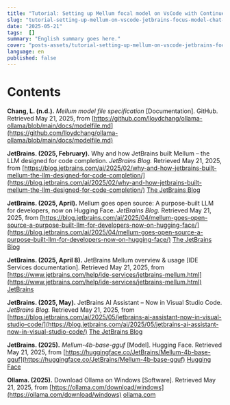 ```yaml
---
title: "Tutorial: Setting up Mellum focal model on VsCode with Continue"
slug: "tutorial-setting-up-mellum-on-vscode-jetbrains-focus-model-chat-completion"
date: "2025-05-21"
tags:  []
summary: "English summary goes here."
cover: "posts-assets/tutorial-setting-up-mellum-on-vscode-jetbrains-focus-model-chat-completion/banner.png"
language: en
published: false
---
```

# Contents





**Chang, L. (n.d.).** _Mellum model file specification_ [Documentation]. GitHub. Retrieved May 21, 2025, from [https://github.com/lloydchang/ollama-ollama/blob/main/docs/modelfile.md](https://github.com/lloydchang/ollama-ollama/blob/main/docs/modelfile.md)

**JetBrains. (2025, February).** Why and how JetBrains built Mellum – the LLM designed for code completion. _JetBrains Blog._ Retrieved May 21, 2025, from [https://blog.jetbrains.com/ai/2025/02/why-and-how-jetbrains-built-mellum-the-llm-designed-for-code-completion/](https://blog.jetbrains.com/ai/2025/02/why-and-how-jetbrains-built-mellum-the-llm-designed-for-code-completion/) [The JetBrains Blog](https://blog.jetbrains.com/ai/2025/02/why-and-how-jetbrains-built-mellum-the-llm-designed-for-code-completion/)

**JetBrains. (2025, April).** Mellum goes open source: A purpose-built LLM for developers, now on Hugging Face. _JetBrains Blog._ Retrieved May 21, 2025, from [https://blog.jetbrains.com/ai/2025/04/mellum-goes-open-source-a-purpose-built-llm-for-developers-now-on-hugging-face/](https://blog.jetbrains.com/ai/2025/04/mellum-goes-open-source-a-purpose-built-llm-for-developers-now-on-hugging-face/) [The JetBrains Blog](https://blog.jetbrains.com/ai/2025/04/mellum-goes-open-source-a-purpose-built-llm-for-developers-now-on-hugging-face/)

**JetBrains. (2025, April 8).** JetBrains Mellum overview & usage [IDE Services documentation]. Retrieved May 21, 2025, from [https://www.jetbrains.com/help/ide-services/jetbrains-mellum.html](https://www.jetbrains.com/help/ide-services/jetbrains-mellum.html) [JetBrains](https://www.jetbrains.com/help/ide-services/jetbrains-mellum.html)

**JetBrains. (2025, May).** JetBrains AI Assistant – Now in Visual Studio Code. _JetBrains Blog._ Retrieved May 21, 2025, from [https://blog.jetbrains.com/ai/2025/05/jetbrains-ai-assistant-now-in-visual-studio-code/](https://blog.jetbrains.com/ai/2025/05/jetbrains-ai-assistant-now-in-visual-studio-code/) [The JetBrains Blog](https://blog.jetbrains.com/ai/2025/05/jetbrains-ai-assistant-now-in-visual-studio-code/)

**JetBrains. (2025).** _Mellum-4b-base-gguf_ [Model]. Hugging Face. Retrieved May 21, 2025, from [https://huggingface.co/JetBrains/Mellum-4b-base-gguf](https://huggingface.co/JetBrains/Mellum-4b-base-gguf) [Hugging Face](https://huggingface.co/JetBrains/Mellum-4b-base-gguf)

**Ollama. (2025).** Download Ollama on Windows [Software]. Retrieved May 21, 2025, from [https://ollama.com/download/windows](https://ollama.com/download/windows) [ollama.com](https://ollama.com/download/windows)